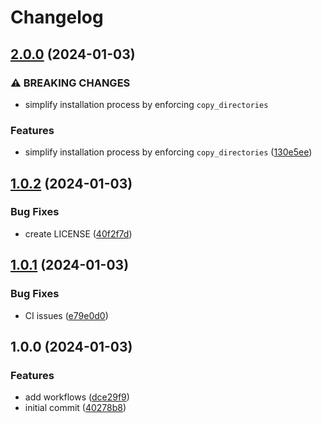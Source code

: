 # Changelog

## [2.0.0](https://github.com/vhyrro/luarocks-build-rust-binary/compare/v1.0.2...v2.0.0) (2024-01-03)


### ⚠ BREAKING CHANGES

* simplify installation process by enforcing `copy_directories`

### Features

* simplify installation process by enforcing `copy_directories` ([130e5ee](https://github.com/vhyrro/luarocks-build-rust-binary/commit/130e5ee01f38ea3ce393634018769e71ecdab822))

## [1.0.2](https://github.com/vhyrro/luarocks-build-rust-binary/compare/v1.0.1...v1.0.2) (2024-01-03)


### Bug Fixes

* create LICENSE ([40f2f7d](https://github.com/vhyrro/luarocks-build-rust-binary/commit/40f2f7da4aed7a5cbcb6fd129957fd3c71e0cb0c))

## [1.0.1](https://github.com/vhyrro/luarocks-build-rust-binary/compare/v1.0.0...v1.0.1) (2024-01-03)


### Bug Fixes

* CI issues ([e79e0d0](https://github.com/vhyrro/luarocks-build-rust-binary/commit/e79e0d03a2597308b71def5c63850f1851f544ae))

## 1.0.0 (2024-01-03)


### Features

* add workflows ([dce29f9](https://github.com/vhyrro/luarocks-build-rust-binary/commit/dce29f989b904fe8c49b9b6a099ca5d079abdc41))
* initial commit ([40278b8](https://github.com/vhyrro/luarocks-build-rust-binary/commit/40278b8c3e2bcb03980b4b65ed5e4c7227e38230))
